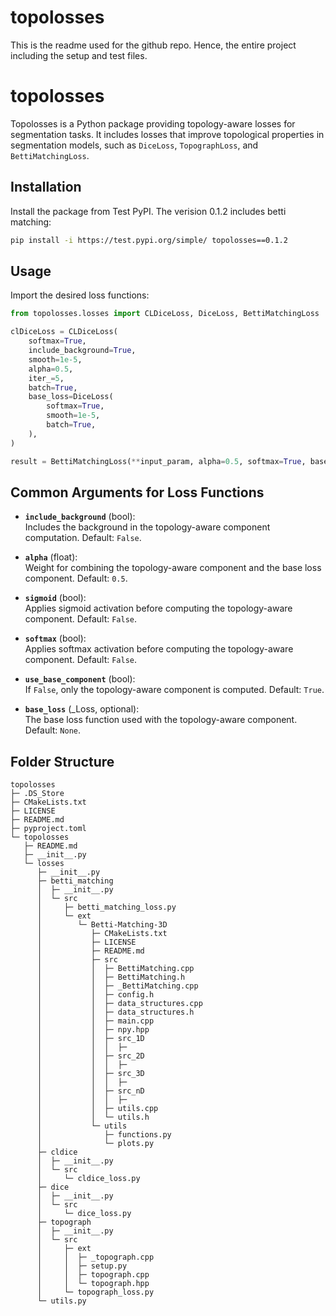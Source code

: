 # topolosses

This is the readme used for the github repo. Hence, the entire project including the setup and test files. 

# topolosses

Topolosses is a Python package providing topology-aware losses for segmentation tasks. It includes losses that improve topological properties in segmentation models, such as `DiceLoss`, `TopographLoss`, and `BettiMatchingLoss`.

## Installation

Install the package from Test PyPI. 
The verision 0.1.2 includes betti matching:

```bash
pip install -i https://test.pypi.org/simple/ topolosses==0.1.2
```

## Usage

Import the desired loss functions:

```python
from topolosses.losses import CLDiceLoss, DiceLoss, BettiMatchingLoss

clDiceLoss = CLDiceLoss(
    softmax=True,
    include_background=True,
    smooth=1e-5,
    alpha=0.5,
    iter_=5,
    batch=True,
    base_loss=DiceLoss(
        softmax=True,
        smooth=1e-5,
        batch=True,
    ),
)

result = BettiMatchingLoss(**input_param, alpha=0.5, softmax=True, base_loss=clDiceLoss).forward(**input_data)
```

## Common Arguments for Loss Functions

- **`include_background`** (bool):  
  Includes the background in the topology-aware component computation. Default: `False`.

- **`alpha`** (float):  
  Weight for combining the topology-aware component and the base loss component. Default: `0.5`.

- **`sigmoid`** (bool):  
  Applies sigmoid activation before computing the topology-aware component. Default: `False`.

- **`softmax`** (bool):  
  Applies softmax activation before computing the topology-aware component. Default: `False`.

- **`use_base_component`** (bool):  
  If `False`, only the topology-aware component is computed. Default: `True`.

- **`base_loss`** (_Loss, optional):  
  The base loss function used with the topology-aware component. Default: `None`.





## Folder Structure


```
topolosses
├─ .DS_Store
├─ CMakeLists.txt
├─ LICENSE
├─ README.md
├─ pyproject.toml
└─ topolosses
   ├─ README.md
   ├─ __init__.py
   └─ losses
      ├─ __init__.py
      ├─ betti_matching
      │  ├─ __init__.py
      │  └─ src
      │     ├─ betti_matching_loss.py
      │     └─ ext
      │        └─ Betti-Matching-3D
      │           ├─ CMakeLists.txt
      │           ├─ LICENSE
      │           ├─ README.md
      │           ├─ src
      │           │  ├─ BettiMatching.cpp
      │           │  ├─ BettiMatching.h
      │           │  ├─ _BettiMatching.cpp
      │           │  ├─ config.h
      │           │  ├─ data_structures.cpp
      │           │  ├─ data_structures.h
      │           │  ├─ main.cpp
      │           │  ├─ npy.hpp
      │           │  ├─ src_1D
      │           │  │  ├─ 
      │           │  ├─ src_2D
      │           │  │  ├─ 
      │           │  ├─ src_3D
      │           │  │  ├─ 
      │           │  ├─ src_nD
      │           │  │  ├─ 
      │           │  ├─ utils.cpp
      │           │  └─ utils.h
      │           └─ utils
      │              ├─ functions.py
      │              └─ plots.py
      ├─ cldice
      │  ├─ __init__.py
      │  └─ src
      │     └─ cldice_loss.py
      ├─ dice
      │  ├─ __init__.py
      │  └─ src
      │     └─ dice_loss.py
      ├─ topograph
      │  ├─ __init__.py
      │  └─ src
      │     ├─ ext
      │     │  ├─ _topograph.cpp
      │     │  ├─ setup.py
      │     │  ├─ topograph.cpp
      │     │  └─ topograph.hpp
      │     └─ topograph_loss.py
      └─ utils.py

```